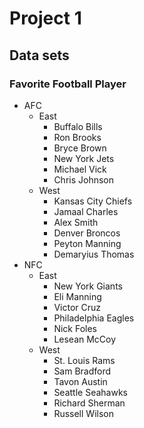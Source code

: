 Project 1
=========


## Data sets
### Favorite Football Player
* AFC
  * East
    * Buffalo Bills
     * Ron Brooks
     * Bryce Brown
    * New York Jets
     * Michael Vick
     * Chris Johnson
  * West
    * Kansas City Chiefs
     * Jamaal Charles
     * Alex Smith
    * Denver Broncos
     * Peyton Manning
     * Demaryius Thomas
* NFC
  * East
    * New York Giants
     * Eli Manning
     * Victor Cruz
    * Philadelphia Eagles
     * Nick Foles
     * Lesean McCoy
  * West
    * St. Louis Rams
     * Sam Bradford
     * Tavon Austin
    * Seattle Seahawks
     * Richard Sherman
     * Russell Wilson
